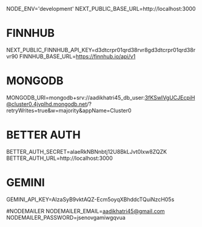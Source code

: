 NODE_ENV='development'
NEXT_PUBLIC_BASE_URL=http://localhost:3000

# FINNHUB
NEXT_PUBLIC_FINNHUB_API_KEY=d3dtcrpr01qrd38rvr8gd3dtcrpr01qrd38rvr90
FINNHUB_BASE_URL=https://finnhub.io/api/v1

# MONGODB
MONGODB_URI=mongodb+srv://aadikhatri45_db_user:3fKSwIVgUCJEcpiH@cluster0.4jvplhd.mongodb.net/?retryWrites=true&w=majority&appName=Cluster0

# BETTER AUTH
BETTER_AUTH_SECRET=alaeRkNBNnbtj12U8BkLJvt0lxw8ZQZK
BETTER_AUTH_URL=http://localhost:3000

# GEMINI
GEMINI_API_KEY=AIzaSyB9vktAQZ-Ecm5oyqXBhddcTQuiNzcH05s

#NODEMAILER
NODEMAILER_EMAIL=aadikhatri45@gmail.com
NODEMAILER_PASSWORD=jsenovgamiwgqvua

